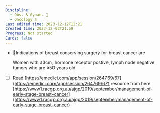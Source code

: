 ```yaml
---
Discipline:
  - Obs. & Gynae. 🤰
  - Oncology ♋
Last edited time: 2023-12-12T12:21
Created time: 2023-12-02T21:59
Progress: Not started
Cards: false
---
```

- 🍒Indications of breast conserving surgery for breast cancer are
    
    Women with ≤3cm, hormone receptor postive, lymph node negative tumors who are ≥50 years old
    
- [ ] Read [https://emedici.com/app/session/264769/67](https://emedici.com/app/session/264769/67) resource from here [https://www1.racgp.org.au/ajgp/2019/september/management-of-early-stage-breast-cancer](https://www1.racgp.org.au/ajgp/2019/september/management-of-early-stage-breast-cancer)
